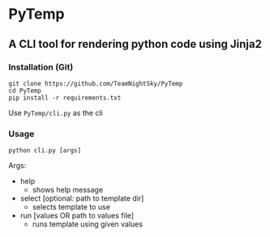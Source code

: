# PyTemp
## A CLI tool for rendering python code using Jinja2
### Installation (Git)
```
git clone https://github.com/TeamNightSky/PyTemp
cd PyTemp
pip install -r requirements.txt
```
Use `PyTemp/cli.py` as the cli

### Usage
```
python cli.py [args]
```
Args:
- help
    - shows help message
- select [optional: path to template dir]
    - selects template to use
- run [values OR path to values file]
    - runs template using given values

